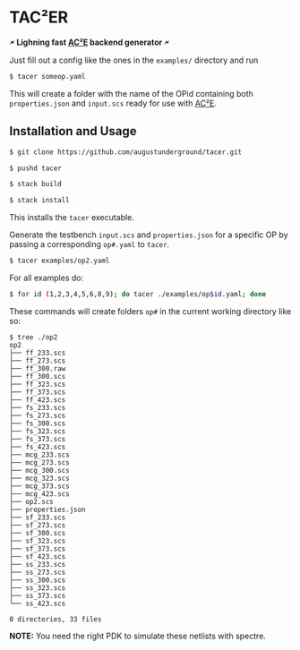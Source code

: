 # TAC²ER

<b align="center">🗲 Lighning fast [AC²E](https://github.com/matthschw/ace) backend generator 🗲</b>

Just fill out a config like the ones in the `examples/` directory and run

```bash
$ tacer someop.yaml
```

This will create a folder with the name of the OPid containing both
`properties.json` and `input.scs` ready for use with
[AC²E](https://github.com/matthschw/ace).

## Installation and Usage

```bash
$ git clone https://github.com/augustunderground/tacer.git

$ pushd tacer

$ stack build

$ stack install
```

This installs the `tacer` executable.

Generate the testbench `input.scs` and `properties.json` for a specific OP by
passing a corresponding `op#.yaml` to `tacer`.

```bash
$ tacer examples/op2.yaml
```

For all examples do:

```bash
$ for id (1,2,3,4,5,6,8,9); do tacer ./examples/op$id.yaml; done
```

These commands will create folders `op#` in the current working directory like
so:

```
$ tree ./op2
op2
├── ff_233.scs
├── ff_273.scs
├── ff_300.raw
├── ff_300.scs
├── ff_323.scs
├── ff_373.scs
├── ff_423.scs
├── fs_233.scs
├── fs_273.scs
├── fs_300.scs
├── fs_323.scs
├── fs_373.scs
├── fs_423.scs
├── mcg_233.scs
├── mcg_273.scs
├── mcg_300.scs
├── mcg_323.scs
├── mcg_373.scs
├── mcg_423.scs
├── op2.scs
├── properties.json
├── sf_233.scs
├── sf_273.scs
├── sf_300.scs
├── sf_323.scs
├── sf_373.scs
├── sf_423.scs
├── ss_233.scs
├── ss_273.scs
├── ss_300.scs
├── ss_323.scs
├── ss_373.scs
└── ss_423.scs

0 directories, 33 files
```

**NOTE:** You need the right PDK to simulate these netlists with spectre.
